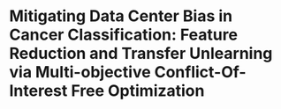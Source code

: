 # **Mitigating Data Center Bias in Cancer Classification: Feature Reduction and Transfer Unlearning via Multi-objective Conflict-Of-Interest Free Optimization**
